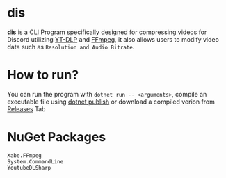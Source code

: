 # dis
__dis__ is a CLI Program specifically designed for compressing videos for Discord utilizing [YT-DLP](https://github.com/yt-dlp/yt-dlp) and [FFmpeg](https://github.com/FFmpeg/FFmpeg), it also allows users to modify video data such as ``Resolution and Audio Bitrate``.

# How to run?
You can run the program with ``dotnet run -- <arguments>``, compile an executable file using [dotnet publish](https://learn.microsoft.com/en-us/dotnet/core/tools/dotnet-publish) or download a compiled verion from [Releases](https://github.com/DontEatOreo/dis/releases) Tab

# NuGet Packages
```
Xabe.FFmpeg
System.CommandLine
YoutubeDLSharp
```
